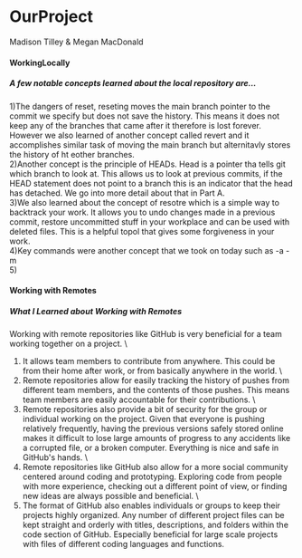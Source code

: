 # OurProject
Madison Tilley
&
Megan MacDonald
#### WorkingLocally
##### A few notable concepts learned about the local repository are...
1)The dangers of reset, reseting moves the main branch pointer to the commit we specify but does not save the history. This means it does not keep any 
of the branches that came after it therefore is lost forever. However we also learned of another concept called revert and it accomplishes similar task of moving the main branch but alternitavly stores the history of ht eother branches. \
2)Another concept is the principle of HEADs. Head is a pointer tha tells git which branch to look at. This allows us to look at previous commits, if the HEAD statement does not point to a branch this is an indicator that the head has detached. We go into more detail about that in Part A.\
3)We also learned about the concept of resotre which is a simple way to backtrack your work. It allows you to undo changes made in a previous commit,
restore uncommitted stuff in your workplace and can be used with deleted files. This is a helpful topol that gives some forgiveness in your work.\
4)Key commands were another concept that we took on today such as -a -m \
5)
#### Working with Remotes
##### What I Learned about Working with Remotes
Working with remote repositories like GitHub is very beneficial for a team working together on a project. \
1) It allows team members to contribute from anywhere. This could be from their home after work, or from basically anywhere in the world. \
2) Remote repositories allow for easily tracking the history of pushes from different team members, and the contents of those pushes. This means team members are easily accountable for their contributions. \
3) Remote repositories also provide a bit of security for the group or individual working on the project. Given that everyone is pushing relatively frequently, having the previous versions safely stored online makes it difficult to lose large amounts of progress to any accidents like a corrupted file, or a broken computer. Everything is nice and safe in GitHub's hands. \
4) Remote repositories like GitHub also allow for a more social community centered around coding and prototyping. Exploring code from people with more experience, checking out a different point of view, or finding new ideas are always possible and beneficial. \
5) The format of GitHub also enables individuals or groups to keep their projects highly organized. Any number of different project files can be kept straight and orderly with titles, descriptions, and folders within the code section of GitHub. Especially beneficial for large scale projects with files of different coding languages and functions. 
